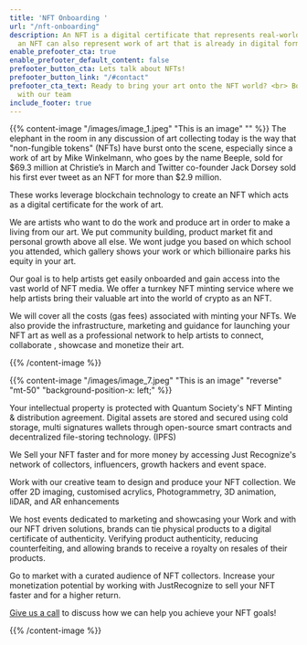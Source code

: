 ```yaml
---
title: 'NFT Onboarding '
url: "/nft-onboarding"
description: An NFT is a digital certificate that represents real-world art. In addition,
  an NFT can also represent work of art that is already in digital form.
enable_prefooter_cta: true
enable_prefooter_default_content: false
prefooter_button_cta: Lets talk about NFTs!
prefooter_button_link: "/#contact"
prefooter_cta_text: Ready to bring your art onto the NFT world? <br> Book a consultation
  with our team
include_footer: true
---
```


{{% content-image "/images/image_1.jpeg" "This is an image" "" %}} 
The elephant in the room in any discussion of art collecting today is the way that "non-fungible tokens" (NFTs) have burst onto the scene, especially since a work of art by Mike Winkelmann, who goes by the name Beeple, sold for $69.3 million at Christie’s in March and Twitter co-founder Jack Dorsey sold his first ever tweet as an NFT for more than $2.9 million.

These works leverage blockchain technology to create an NFT which acts as a digital certificate for the work of art.

We are artists who want to do the work and produce art in order to make a living from our art. We put community building, product market fit and personal growth above all else. We wont judge you based on which school you attended, which gallery shows your work or which billionaire parks his equity in your art.

Our goal is to help artists get easily onboarded and gain access into the vast world of NFT media. We offer a turnkey NFT minting service where we help artists bring their valuable art into the world of crypto as an NFT.

We will cover all the costs (gas fees) associated with minting your NFTs. We also provide the infrastructure, marketing and guidance for launching your NFT art as well as a professional network to help artists to connect, collaborate , showcase and monetize their art.

{{% /content-image %}}


{{% content-image "/images/image_7.jpeg" "This is an image" "reverse" "mt-50" "background-position-x: left;" %}} 

Your intellectual property is protected with Quantum Society's  NFT Minting & distribution agreement. Digital assets are stored and secured using cold storage, multi signatures wallets through open-source smart contracts and decentralized file-storing technology. (IPFS)

We Sell your NFT faster and for more money by accessing Just Recognize's network of collectors, influencers, growth hackers and event space.

Work with our creative team to design and produce your NFT collection. We offer 2D imaging, customised acrylics,  Photogrammetry, 3D animation, liDAR, and AR enhancements

We host events dedicated to marketing and showcasing your Work and with our NFT driven solutions, brands can tie physical products to a digital certificate of authenticity. Verifying product authenticity, reducing counterfeiting, and allowing brands to receive a royalty on resales of their products.

Go to market with a curated audience of NFT collectors. Increase your monetization potential by working with JustRecognize to sell your NFT faster and for a higher return.

<a href="skype:786 753 7817">Give us a call</a> to discuss how we can help you achieve your NFT goals!

{{% /content-image %}}



